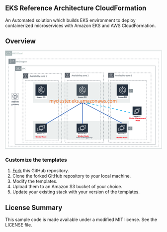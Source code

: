 ## EKS Reference Architecture CloudFormation

An Automated solution which builds EKS environment to deploy containerized microservices with Amazon EKS and AWS CloudFormation.

## Overview

![infrastructure-overview](images/architecture-overview.png)


### Customize the templates

1. [Fork](https://github.com/aws-samples/eks-refarch-cloudformation) this GitHub repository.
2. Clone the forked GitHub repository to your local machine.
3. Modify the templates.
4. Upload them to an Amazon S3 bucket of your choice.
5. Update your existing stack with your version of the templates.


## License Summary

This sample code is made available under a modified MIT license. See the LICENSE file.

